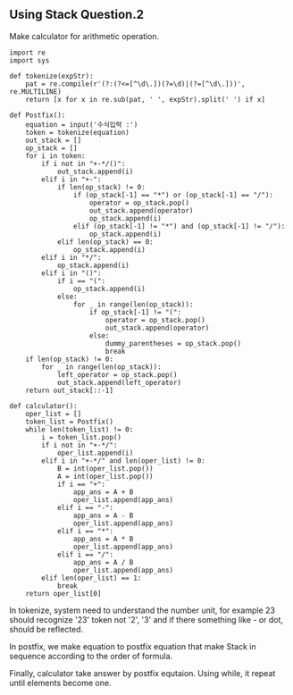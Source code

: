 ## Using Stack Question.2
Make calculator for arithmetic operation.
```
import re
import sys

def tokenize(expStr):
    pat = re.compile(r'(?:(?<=[^\d\.])(?=\d)|(?=[^\d\.]))', re.MULTILINE)
    return [x for x in re.sub(pat, ' ', expStr).split(' ') if x]

def Postfix():
    equation = input('수식입력 :')
    token = tokenize(equation)
    out_stack = []
    op_stack = []
    for i in token:
        if i not in "+-*/()":
            out_stack.append(i)
        elif i in "+-":
            if len(op_stack) != 0:
                if (op_stack[-1] == "*") or (op_stack[-1] == "/"):
                    operator = op_stack.pop()
                    out_stack.append(operator)
                    op_stack.append(i)
                elif (op_stack[-1] != "*") and (op_stack[-1] != "/"):
                    op_stack.append(i)
            elif len(op_stack) == 0:
                op_stack.append(i)
        elif i in "*/":
            op_stack.append(i)
        elif i in "()":
            if i == "(":
                op_stack.append(i)
            else:
                for _ in range(len(op_stack)):
                    if op_stack[-1] != "(":
                        operator = op_stack.pop()
                        out_stack.append(operator)
                    else:
                        dummy_parentheses = op_stack.pop()
                        break
    if len(op_stack) != 0:
        for _ in range(len(op_stack)):
            left_operator = op_stack.pop()
            out_stack.append(left_operator)
    return out_stack[::-1]

def calculator():
    oper_list = []
    token_list = Postfix()
    while len(token_list) != 0:
        i = token_list.pop()
        if i not in "+-*/":
            oper_list.append(i)
        elif i in "+-*/" and len(oper_list) != 0:
            B = int(oper_list.pop())
            A = int(oper_list.pop())
            if i == "+":
                app_ans = A + B
                oper_list.append(app_ans)
            elif i == "-":
                app_ans = A - B
                oper_list.append(app_ans)
            elif i == "*":
                app_ans = A * B
                oper_list.append(app_ans)
            elif i == "/":
                app_ans = A / B
                oper_list.append(app_ans)
        elif len(oper_list) == 1:
            break
    return oper_list[0]
```
In tokenize, system need to understand the number unit, for example 23 should recognize '23' token not '2', '3' and if there something like - or dot, should be reflected.

In postfix, we make equation to postfix equation that make Stack in sequence according to the order of formula.

Finally, calculator take answer by postfix equtaion. Using while, it repeat until elements become one. 